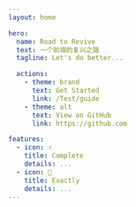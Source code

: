 ```yaml
---
layout: home

hero:
  name: Road to Revive
  text: 一个前端的复兴之路
  tagline: Let's do better...

  actions:
    - theme: brand
      text: Get Started
      link: /Test/guide
    - theme: alt
      text: View on GitHub
      link: https://github.com

features:
  - icon: ⚡️
    title: Complete
    details: ...
  - icon: 🖖
    title: Exactly
    details: ...
---
```


